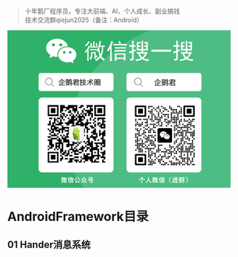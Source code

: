 > 十年鹅厂程序员，专注大前端、AI、个人成长、副业搞钱 <br>
> 技术交流群qiejun2025（备注：Android）

![名片.jpg](https://raw.githubusercontent.com/linuxjava/AndroidFramework/refs/heads/main/images/%E5%90%8D%E7%89%87.jpg)


# AndroidFramework目录

## 01 Hander消息系统



